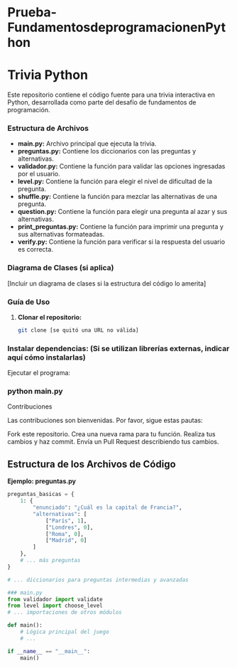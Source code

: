# Prueba-FundamentosdeprogramacionenPython

# Trivia Python

Este repositorio contiene el código fuente para una trivia interactiva en Python, desarrollada como parte del desafío de fundamentos de programación.

### Estructura de Archivos

* **main.py:** Archivo principal que ejecuta la trivia.
* **preguntas.py:** Contiene los diccionarios con las preguntas y alternativas.
* **validador.py:** Contiene la función para validar las opciones ingresadas por el usuario.
* **level.py:** Contiene la función para elegir el nivel de dificultad de la pregunta.
* **shuffle.py:** Contiene la función para mezclar las alternativas de una pregunta.
* **question.py:** Contiene la función para elegir una pregunta al azar y sus alternativas.
* **print_preguntas.py:** Contiene la función para imprimir una pregunta y sus alternativas formateadas.
* **verify.py:** Contiene la función para verificar si la respuesta del usuario es correcta.

### Diagrama de Clases (si aplica)
[Incluir un diagrama de clases si la estructura del código lo amerita]

### Guía de Uso

1. **Clonar el repositorio:**
   ```bash
   git clone [se quitó una URL no válida]

### Instalar dependencias: (Si se utilizan librerías externas, indicar aquí cómo instalarlas)
Ejecutar el programa:
### python main.py

Contribuciones

Las contribuciones son bienvenidas. Por favor, sigue estas pautas:

Fork este repositorio.
Crea una nueva rama para tu función.
Realiza tus cambios y haz commit.
Envía un Pull Request describiendo tus cambios.

## Estructura de los Archivos de Código

**Ejemplo: preguntas.py**

```python
preguntas_basicas = {
    1: {
        "enunciado": "¿Cuál es la capital de Francia?",
        "alternativas": [
            ["París", 1],
            ["Londres", 0],
            ["Roma", 0],
            ["Madrid", 0]
        ]
    },
    # ... más preguntas
}

# ... diccionarios para preguntas intermedias y avanzadas

### main.py
from validador import validate
from level import choose_level
# ... importaciones de otros módulos

def main():
    # Lógica principal del juego
    # ...

if __name__ == "__main__":
    main()